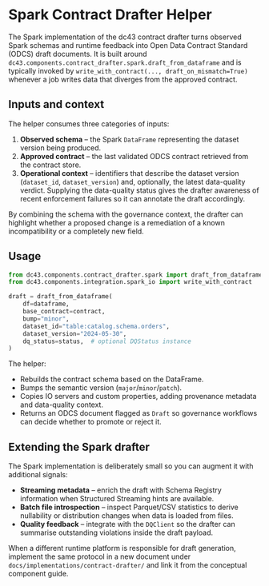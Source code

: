 # Spark Contract Drafter Helper

The Spark implementation of the dc43 contract drafter turns observed
Spark schemas and runtime feedback into Open Data Contract Standard
(ODCS) draft documents. It is built around
`dc43.components.contract_drafter.spark.draft_from_dataframe` and is typically invoked by
`write_with_contract(..., draft_on_mismatch=True)` whenever a job writes
data that diverges from the approved contract.

## Inputs and context

The helper consumes three categories of inputs:

1. **Observed schema** – the Spark `DataFrame` representing the dataset
   version being produced.
2. **Approved contract** – the last validated ODCS contract retrieved
   from the contract store.
3. **Operational context** – identifiers that describe the dataset
   version (`dataset_id`, `dataset_version`) and, optionally, the latest
   data-quality verdict. Supplying the data-quality status gives the
   drafter awareness of recent enforcement failures so it can annotate
   the draft accordingly.

By combining the schema with the governance context, the drafter can
highlight whether a proposed change is a remediation of a known
incompatibility or a completely new field.

## Usage

```python
from dc43.components.contract_drafter.spark import draft_from_dataframe
from dc43.components.integration.spark_io import write_with_contract

draft = draft_from_dataframe(
    df=dataframe,
    base_contract=contract,
    bump="minor",
    dataset_id="table:catalog.schema.orders",
    dataset_version="2024-05-30",
    dq_status=status,  # optional DQStatus instance
)
```

The helper:

* Rebuilds the contract schema based on the DataFrame.
* Bumps the semantic version (`major`/`minor`/`patch`).
* Copies IO servers and custom properties, adding provenance metadata
  and data-quality context.
* Returns an ODCS document flagged as `Draft` so governance workflows can
  decide whether to promote or reject it.

## Extending the Spark drafter

The Spark implementation is deliberately small so you can augment it
with additional signals:

* **Streaming metadata** – enrich the draft with Schema Registry
  information when Structured Streaming hints are available.
* **Batch file introspection** – inspect Parquet/CSV statistics to derive
  nullability or distribution changes when data is loaded from files.
* **Quality feedback** – integrate with the `DQClient` so the drafter can
  summarise outstanding violations inside the draft payload.

When a different runtime platform is responsible for draft generation,
implement the same protocol in a new document under
`docs/implementations/contract-drafter/` and link it from the
conceptual component guide.
